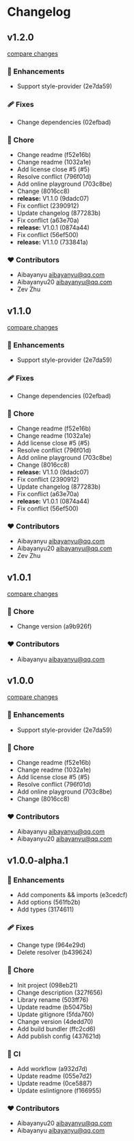 # Changelog


## v1.2.0

[compare changes](https://undefined/undefined/compare/v1.0.0-alpha.1...v1.2.0)


### 🚀 Enhancements

  - Support style-provider (2e7da59)

### 🩹 Fixes

  - Change dependencies (02efbad)

### 🏡 Chore

  - Change readme (f52e16b)
  - Change readme (1032a1e)
  - Add license close #5 (#5)
  - Resolve conflict (796f01d)
  - Add online playground (703c8be)
  - Change (8016cc8)
  - **release:** V1.1.0 (9dadc07)
  - Fix conflict (2390912)
  - Update changelog (877283b)
  - Fix conflict (a63e70a)
  - **release:** V1.0.1 (0874a44)
  - Fix conflict (56ef500)
  - **release:** V1.1.0 (733841a)

### ❤️  Contributors

- Aibayanyu <aibayanyu@qq.com>
- Aibayanyu20 <aibayanyu@qq.com>
- Zev Zhu

## v1.1.0

[compare changes](https://undefined/undefined/compare/v1.0.0-alpha.1...v1.1.0)


### 🚀 Enhancements

  - Support style-provider (2e7da59)

### 🩹 Fixes

  - Change dependencies (02efbad)

### 🏡 Chore

  - Change readme (f52e16b)
  - Change readme (1032a1e)
  - Add license close #5 (#5)
  - Resolve conflict (796f01d)
  - Add online playground (703c8be)
  - Change (8016cc8)
  - **release:** V1.1.0 (9dadc07)
  - Fix conflict (2390912)
  - Update changelog (877283b)
  - Fix conflict (a63e70a)
  - **release:** V1.0.1 (0874a44)
  - Fix conflict (56ef500)

### ❤️  Contributors

- Aibayanyu <aibayanyu@qq.com>
- Aibayanyu20 <aibayanyu@qq.com>
- Zev Zhu

## v1.0.1

[compare changes](https://undefined/undefined/compare/v1.1.0...v1.0.1)


### 🏡 Chore

  - Change version (a9b926f)

### ❤️  Contributors

- Aibayanyu <aibayanyu@qq.com>

## v1.0.0

[compare changes](https://undefined/undefined/compare/v1.0.0-alpha.1...v1.0.0)


### 🚀 Enhancements

  - Support style-provider (2e7da59)

### 🏡 Chore

  - Change readme (f52e16b)
  - Change readme (1032a1e)
  - Add license close #5 (#5)
  - Resolve conflict (796f01d)
  - Add online playground (703c8be)
  - Change (8016cc8)


### ❤️  Contributors

- Aibayanyu <aibayanyu@qq.com>
- Aibayanyu20 <aibayanyu@qq.com>

## v1.0.0-alpha.1


### 🚀 Enhancements

  - Add components && imports (e3cedcf)
  - Add options (561fb2b)
  - Add types (3174611)

### 🩹 Fixes

  - Change type (964e29d)
  - Delete resolver (b439624)

### 🏡 Chore

  - Init project (098eb21)
  - Change description (327f656)
  - Library rename (503ff76)
  - Update readme (b50475b)
  - Update gitignore (5fda760)
  - Change version (4dedd70)
  - Add build bundler (ffc2cd6)
  - Add publish config (437621d)

### 🤖 CI

  - Add workflow (a932d7d)
  - Update readme (055e7d2)
  - Update readme (0ce5887)
  - Update eslintignore (f166955)

### ❤️  Contributors

- Aibayanyu20 <aibayanyu@qq.com>
- Aibayanyu <aibayanyu@qq.com>

